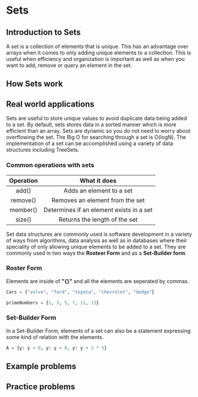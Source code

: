 # Sets

## Introduction to Sets
A set is a collection of elements that is unique. This has an advantage over arrays when it comes to only
adding unique elements to a collection. This is useful when efficiency and organization is important as
well as when you want to add, remove or query an element in the set.

## How Sets work

## Real world applications
Sets are useful to store unique values to avoid duplicate data being added to a set. By default, sets
stores data in a sorted manner which is more efficient than an array. Sets are dynamic so you do not
need to worry about overflowing the set. The Big O for searching through a set is O(logN). The
implementation of a set can be accomplished using a variety of data structures including TreeSets.

### Common operations with sets

|Operation |What it does|
|:--------:|:----------:|
|add()|Adds an element to a set|
|remove()|Removes an element from the set|
|member()|Determines if an element exists in a set|
|size()|Returns the length of the set|

Set data structures are commonly used is software development in a variety of ways from algorithms, data analysis as well as in databases where their speciality of only allowing unique elements to be added to a set. They are commonly used in two ways the **Rosteer Form** and as a **Set-Builder form**. 

### Roster Form 
Elements are inside of **"{}"** and all the elements are seperated by commas.

```python
Cars = {"volvo", "ford", "toyota", "chevrolet", "dodge"}

primeNumbers = {1, 3, 5, 7, 11, 13}
```

### Set-Builder Form
In a Set-Builder Form, elements of a set can also be a statement expressing some kind of relation with the elements.

```python
A = {y: y > 0, y: y < 8, y: y + 3 * 5}
```

## Example problems



## Practice problems